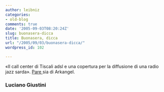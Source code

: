 ```yaml
---
author: leibniz
categories:
- old-blog
comments: true
date: '2005-09-03T08:20:24Z'
slug: buonasera-dicca
title: Buonasera, dicca
url: "/2005/09/03/buonasera-dicca/"
wordpress_id: 102

---
```

«Il call center di Tiscali adsl e una copertura per la diffusione di una radio jazz sarda». [Pare ](http://www.lucianogiustini.org/blog/archives/2005/09/adsl_atto_secondo_tiscali.shtml#1659)sia di Arkangel.  



### Luciano Giustini
